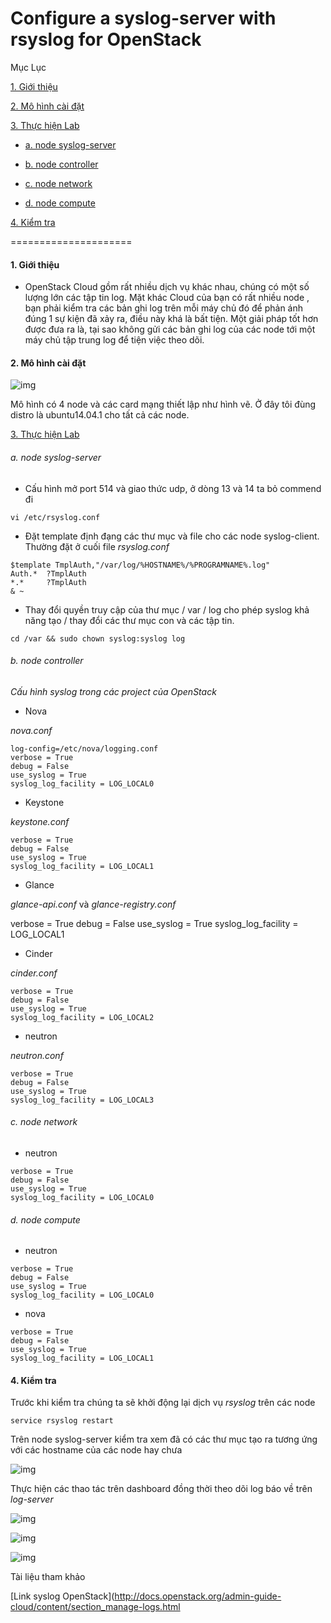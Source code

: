 Configure a syslog-server with rsyslog for OpenStack
======

Mục Lục

[1. Giới thiệu](#gioithieu)

[2. Mô hình cài đặt](#mohinh)
				
[3. Thực hiện Lab](#thuchien)

- [a. node syslog-server](#server)
	
- [b. node controller](#controller)

- [c. node network](#network)

- [d. node compute](#compute)

[4. Kiểm tra](#kiemtra)

=====================
<a name="gioithieu"></a>

#### 1. Giới thiệu

- OpenStack Cloud gồm rất nhiều dịch vụ khác nhau, chúng có một số lượng lớn các tập tin log. Mặt khác Cloud của bạn có rất nhiều node 
, bạn phải kiểm tra các bản ghi log trên mỗi máy chủ đó để phản ánh đúng 1 sự kiện đã xảy ra, điều này khá là bất tiện. Một giải pháp
tốt hơn được đưa ra là, tại sao không gửi các bản ghi log của các node tới một máy chủ tập trung log để tiện việc theo dõi.

<a name="mohinh"></a>

#### 2. Mô hình cài đặt

![img](http://i.imgur.com/fULW8v9.png "img")

Mô hình có 4 node và các card mạng thiết lập như hình vẽ. Ở đây tôi đùng distro là ubuntu14.04.1 cho tất cả các node.

<a name="thuchien"></a>

[3. Thực hiện Lab](#thuchien)

<a name="server"></a>

###### a. node syslog-server

- Cấu hình mở port 514 và giao thức udp, ở dòng 13 và 14 ta bỏ commend đi
```
vi /etc/rsyslog.conf
```

- Đặt template định đạng các thư mục và file cho các node syslog-client. Thường đặt ở cuối file *rsyslog.conf*

```
$template TmplAuth,"/var/log/%HOSTNAME%/%PROGRAMNAME%.log"
Auth.*  ?TmplAuth
*.*     ?TmplAuth
& ~
```

- Thay đổi quyền truy cập của thư mục / var / log cho phép syslog khả năng tạo / thay đổi các thư mục con và các tập tin.
```
cd /var && sudo chown syslog:syslog log
```

<a name="controller"></a>

###### b. node controller

*Cấu hình syslog trong các project của OpenStack*

- Nova

*nova.conf*
```
log-config=/etc/nova/logging.conf
verbose = True
debug = False
use_syslog = True
syslog_log_facility = LOG_LOCAL0
```

- Keystone

*keystone.conf*
```
verbose = True
debug = False
use_syslog = True
syslog_log_facility = LOG_LOCAL1
```

- Glance

*glance-api.conf* và *glance-registry.conf*

verbose = True
debug = False
use_syslog = True
syslog_log_facility = LOG_LOCAL1

- Cinder 

*cinder.conf*
```
verbose = True
debug = False
use_syslog = True
syslog_log_facility = LOG_LOCAL2
```

- neutron

*neutron.conf*
```
verbose = True
debug = False
use_syslog = True
syslog_log_facility = LOG_LOCAL3
```

<a name="network"></a>

###### c. node network

- neutron

```
verbose = True
debug = False
use_syslog = True
syslog_log_facility = LOG_LOCAL0
```

<a name="compute"></a>

###### d. node compute

- neutron

```
verbose = True
debug = False
use_syslog = True
syslog_log_facility = LOG_LOCAL0
```

- nova

```
verbose = True
debug = False
use_syslog = True
syslog_log_facility = LOG_LOCAL1
```

<a name="kiemtra"></a>

#### 4. Kiểm tra

Trước khi kiểm tra chúng ta sẽ khởi động lại dịch vụ *rsyslog* trên các node

```
service rsyslog restart
```

Trên node syslog-server kiểm tra xem đã có các thư mục tạo ra tương ứng với các hostname của các node hay chưa

![img](http://i.imgur.com/LDmIem7.png "img")

Thực hiện các thao tác trên dashboard đồng thời theo dõi log báo về trên *log-server*

![img](http://i.imgur.com/SYPIdcS.png "img")

![img](http://i.imgur.com/Vs1hGxq.png "img")

![img](http://i.imgur.com/9LFc2Ld.png "img")

Tài liệu tham khảo

[Link syslog OpenStack](http://docs.openstack.org/admin-guide-cloud/content/section_manage-logs.html